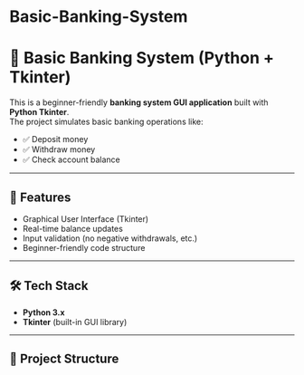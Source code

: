 ﻿# Basic-Banking-System

 # 🏦 Basic Banking System (Python + Tkinter)

This is a beginner-friendly **banking system GUI application** built with **Python Tkinter**.  
The project simulates basic banking operations like:

- ✅ Deposit money  
- ✅ Withdraw money  
- ✅ Check account balance  

---

## 🚀 Features
- Graphical User Interface (Tkinter)  
- Real-time balance updates  
- Input validation (no negative withdrawals, etc.)  
- Beginner-friendly code structure  

---

## 🛠️ Tech Stack
- **Python 3.x**
- **Tkinter** (built-in GUI library)

---

## 📂 Project Structure


